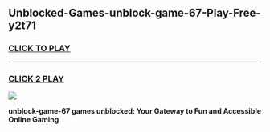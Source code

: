 
## Unblocked-Games-unblock-game-67-Play-Free-y2t71
<h3>
<a href="https://premium76.site?title=unblock-game-67&ref=15A">CLICK TO PLAY</a></h3>
<hr>

<h3>
<a href="https://premium76.site?title=unblock-game-67&ref=15A">CLICK 2 PLAY</a>
  
</h3>

<a href="https://premium76.site?title=unblock-game-67&ref=15A"><img src="https://clearcache.store/games.png"></a>


**unblock-game-67 games unblocked: Your Gateway to Fun and Accessible Online Gaming**
